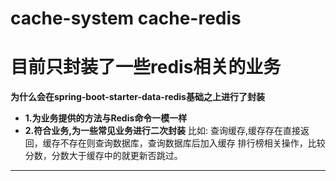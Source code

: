 # cache-system cache-redis
<h1>目前只封装了一些redis相关的业务</h1>

**为什么会在spring-boot-starter-data-redis基础之上进行了封装**

- **1.为业务提供的方法与Redis命令一模一样**
- **2.符合业务,为一些常见业务进行二次封装**
      比如: 查询缓存,缓存存在直接返回，缓存不存在则查询数据库，查询数据库后加入缓存 
	  	  排行榜相关操作，比较分数，分数大于缓存中的就更新否跳过。

------------



